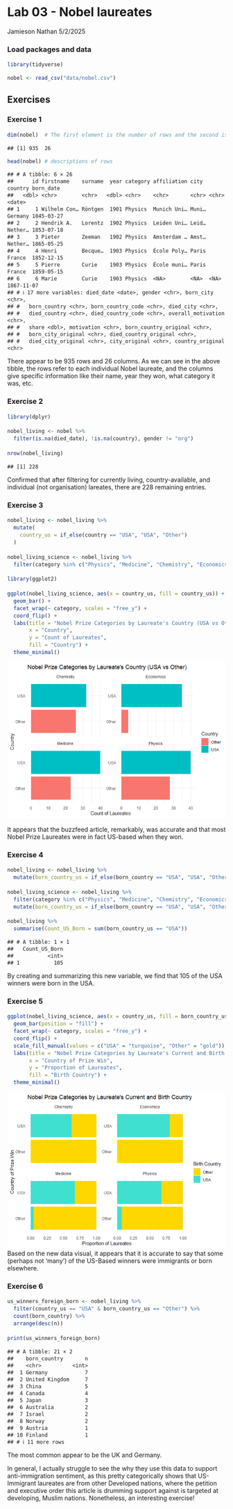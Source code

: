 Lab 03 - Nobel laureates
================
Jamieson Nathan
5/2/2025

### Load packages and data

``` r
library(tidyverse) 
```

``` r
nobel <- read_csv("data/nobel.csv")
```

## Exercises

### Exercise 1

``` r
dim(nobel)  # The first element is the number of rows and the second is the number of columns
```

    ## [1] 935  26

``` r
head(nobel) # descriptions of rows
```

    ## # A tibble: 6 × 26
    ##      id firstname    surname  year category affiliation city  country born_date 
    ##   <dbl> <chr>        <chr>   <dbl> <chr>    <chr>       <chr> <chr>   <date>    
    ## 1     1 Wilhelm Con… Röntgen  1901 Physics  Munich Uni… Muni… Germany 1845-03-27
    ## 2     2 Hendrik A.   Lorentz  1902 Physics  Leiden Uni… Leid… Nether… 1853-07-18
    ## 3     3 Pieter       Zeeman   1902 Physics  Amsterdam … Amst… Nether… 1865-05-25
    ## 4     4 Henri        Becque…  1903 Physics  École Poly… Paris France  1852-12-15
    ## 5     5 Pierre       Curie    1903 Physics  École muni… Paris France  1859-05-15
    ## 6     6 Marie        Curie    1903 Physics  <NA>        <NA>  <NA>    1867-11-07
    ## # ℹ 17 more variables: died_date <date>, gender <chr>, born_city <chr>,
    ## #   born_country <chr>, born_country_code <chr>, died_city <chr>,
    ## #   died_country <chr>, died_country_code <chr>, overall_motivation <chr>,
    ## #   share <dbl>, motivation <chr>, born_country_original <chr>,
    ## #   born_city_original <chr>, died_country_original <chr>,
    ## #   died_city_original <chr>, city_original <chr>, country_original <chr>

There appear to be 935 rows and 26 columns. As we can see in the above
tibble, the rows refer to each individual Nobel laureate, and the
columns give specific information like their name, year they won, what
category it was, etc.

### Exercise 2

``` r
library(dplyr)

nobel_living <- nobel %>%
  filter(is.na(died_date), !is.na(country), gender != "org")

nrow(nobel_living)
```

    ## [1] 228

Confirmed that after filtering for currently living, country-available,
and individual (not organisation) lareates, there are 228 remaining
entries.

### Exercise 3

``` r
nobel_living <- nobel_living %>%
  mutate(
    country_us = if_else(country == "USA", "USA", "Other")
  )

nobel_living_science <- nobel_living %>%
  filter(category %in% c("Physics", "Medicine", "Chemistry", "Economics"))

library(ggplot2)

ggplot(nobel_living_science, aes(x = country_us, fill = country_us)) +
  geom_bar() +
  facet_wrap(~ category, scales = "free_y") +
  coord_flip() +
  labs(title = "Nobel Prize Categories by Laureate's Country (USA vs Other)",
       x = "Country",
       y = "Count of Laureates",
       fill = "Country") +
  theme_minimal()
```

![](lab-03_files/figure-gfm/further_limits-1.png)<!-- -->

It appears that the buzzfeed article, remarkably, was accurate and that
most Nobel Prize Laureates were in fact US-based when they won.

### Exercise 4

``` r
nobel_living <- nobel_living %>%
  mutate(born_country_us = if_else(born_country == "USA", "USA", "Other"))

nobel_living_science <- nobel_living %>%
  filter(category %in% c("Physics", "Medicine", "Chemistry", "Economics")) %>%
  mutate(born_country_us = if_else(born_country == "USA", "USA", "Other"))

nobel_living %>% 
  summarise(Count_US_Born = sum(born_country_us == "USA"))
```

    ## # A tibble: 1 × 1
    ##   Count_US_Born
    ##           <int>
    ## 1           105

By creating and summarizing this new variable, we find that 105 of the
USA winners were born in the USA.

### Exercise 5

``` r
ggplot(nobel_living_science, aes(x = country_us, fill = born_country_us)) +
  geom_bar(position = "fill") +
  facet_wrap(~ category, scales = "free_y") +
  coord_flip() +
  scale_fill_manual(values = c("USA" = "turquoise", "Other" = "gold")) +
  labs(title = "Nobel Prize Categories by Laureate's Current and Birth Country",
       x = "Country of Prize Win",
       y = "Proportion of Laureates",
       fill = "Birth Country") +
  theme_minimal()
```

![](lab-03_files/figure-gfm/new_visual-1.png)<!-- --> Based on the new
data visual, it appears that it is accurate to say that some (perhaps
not ‘many’) of the US-Based winners were immigrants or born elsewhere.

### Exercise 6

``` r
us_winners_foreign_born <- nobel_living %>%
  filter(country_us == "USA" & born_country_us == "Other") %>%
  count(born_country) %>%
  arrange(desc(n))

print(us_winners_foreign_born)
```

    ## # A tibble: 21 × 2
    ##    born_country       n
    ##    <chr>          <int>
    ##  1 Germany            7
    ##  2 United Kingdom     7
    ##  3 China              5
    ##  4 Canada             4
    ##  5 Japan              3
    ##  6 Australia          2
    ##  7 Israel             2
    ##  8 Norway             2
    ##  9 Austria            1
    ## 10 Finland            1
    ## # ℹ 11 more rows

The most common appear to be the UK and Germany.

In general, I actually struggle to see the why they use this data to
support anti-immigration sentiment, as this pretty categorically shows
that US-Immigrant laureates are from other Developed nations, where the
petition and executive order this article is drumming support against is
targeted at developing, Muslim nations. Nonetheless, an interesting
exercise!
